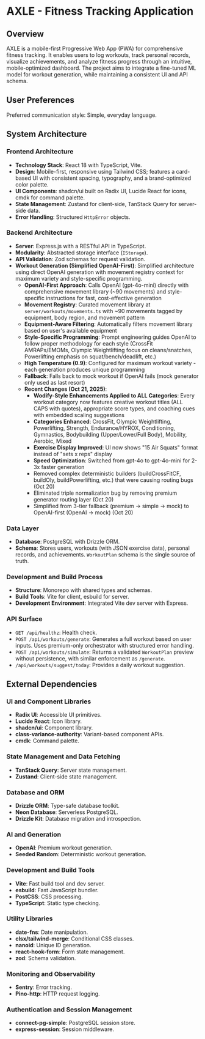 # AXLE - Fitness Tracking Application

## Overview
AXLE is a mobile-first Progressive Web App (PWA) for comprehensive fitness tracking. It enables users to log workouts, track personal records, visualize achievements, and analyze fitness progress through an intuitive, mobile-optimized dashboard. The project aims to integrate a fine-tuned ML model for workout generation, while maintaining a consistent UI and API schema.

## User Preferences
Preferred communication style: Simple, everyday language.

## System Architecture

### Frontend Architecture
- **Technology Stack**: React 18 with TypeScript, Vite.
- **Design**: Mobile-first, responsive using Tailwind CSS; features a card-based UI with consistent spacing, typography, and a brand-optimized color palette.
- **UI Components**: shadcn/ui built on Radix UI, Lucide React for icons, cmdk for command palette.
- **State Management**: Zustand for client-side, TanStack Query for server-side data.
- **Error Handling**: Structured `HttpError` objects.

### Backend Architecture
- **Server**: Express.js with a RESTful API in TypeScript.
- **Modularity**: Abstracted storage interface (`IStorage`).
- **API Validation**: Zod schemas for request validation.
- **Workout Generation (Simplified OpenAI-First)**: Simplified architecture using direct OpenAI generation with movement registry context for maximum variety and style-specific programming.
  - **OpenAI-First Approach**: Calls OpenAI (gpt-4o-mini) directly with comprehensive movement library (~90 movements) and style-specific instructions for fast, cost-effective generation
  - **Movement Registry**: Curated movement library at `server/workouts/movements.ts` with ~90 movements tagged by equipment, body region, and movement pattern
  - **Equipment-Aware Filtering**: Automatically filters movement library based on user's available equipment
  - **Style-Specific Programming**: Prompt engineering guides OpenAI to follow proper methodology for each style (CrossFit AMRAPs/EMOMs, Olympic Weightlifting focus on cleans/snatches, Powerlifting emphasis on squat/bench/deadlift, etc.)
  - **High Temperature (0.9)**: Configured for maximum workout variety - each generation produces unique programming
  - **Fallback**: Falls back to mock workout if OpenAI fails (mock generator only used as last resort)
  - **Recent Changes (Oct 21, 2025)**: 
    - **Wodify-Style Enhancements Applied to ALL Categories**: Every workout category now features creative workout titles (ALL CAPS with quotes), appropriate score types, and coaching cues with embedded scaling suggestions
    - **Categories Enhanced**: CrossFit, Olympic Weightlifting, Powerlifting, Strength, Endurance/HYROX, Conditioning, Gymnastics, Bodybuilding (Upper/Lower/Full Body), Mobility, Aerobic, Mixed
    - **Exercise Display Improved**: UI now shows "15 Air Squats" format instead of "sets x reps" display
    - **Speed Optimization**: Switched from gpt-4o to gpt-4o-mini for 2-3x faster generation
    - Removed complex deterministic builders (buildCrossFitCF, buildOly, buildPowerlifting, etc.) that were causing routing bugs (Oct 20)
    - Eliminated triple normalization bug by removing premium generator routing layer (Oct 20)
    - Simplified from 3-tier fallback (premium → simple → mock) to OpenAI-first (OpenAI → mock) (Oct 20)

### Data Layer
- **Database**: PostgreSQL with Drizzle ORM.
- **Schema**: Stores users, workouts (with JSON exercise data), personal records, and achievements. `WorkoutPlan` schema is the single source of truth.

### Development and Build Process
- **Structure**: Monorepo with shared types and schemas.
- **Build Tools**: Vite for client, esbuild for server.
- **Development Environment**: Integrated Vite dev server with Express.

### API Surface
- `GET /api/healthz`: Health check.
- `POST /api/workouts/generate`: Generates a full workout based on user inputs. Uses premium-only orchestrator with structured error handling.
- `POST /api/workouts/simulate`: Returns a validated `WorkoutPlan` preview without persistence, with similar enforcement as `/generate`.
- `/api/workouts/suggest/today`: Provides a daily workout suggestion.

## External Dependencies

### UI and Component Libraries
- **Radix UI**: Accessible UI primitives.
- **Lucide React**: Icon library.
- **shadcn/ui**: Component library.
- **class-variance-authority**: Variant-based component APIs.
- **cmdk**: Command palette.

### State Management and Data Fetching
- **TanStack Query**: Server state management.
- **Zustand**: Client-side state management.

### Database and ORM
- **Drizzle ORM**: Type-safe database toolkit.
- **Neon Database**: Serverless PostgreSQL.
- **Drizzle Kit**: Database migration and introspection.

### AI and Generation
- **OpenAI**: Premium workout generation.
- **Seeded Random**: Deterministic workout generation.

### Development and Build Tools
- **Vite**: Fast build tool and dev server.
- **esbuild**: Fast JavaScript bundler.
- **PostCSS**: CSS processing.
- **TypeScript**: Static type checking.

### Utility Libraries
- **date-fns**: Date manipulation.
- **clsx/tailwind-merge**: Conditional CSS classes.
- **nanoid**: Unique ID generation.
- **react-hook-form**: Form state management.
- **zod**: Schema validation.

### Monitoring and Observability
- **Sentry**: Error tracking.
- **Pino-http**: HTTP request logging.

### Authentication and Session Management
- **connect-pg-simple**: PostgreSQL session store.
- **express-session**: Session middleware.
